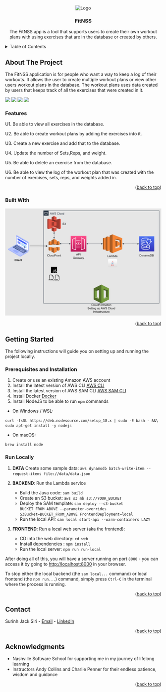 <!-- Improved compatibility of back to top link: See: https://github.com/othneildrew/Best-README-Template/pull/73 -->
<a name="readme-top"></a>
<!--
*** Thanks for checking out the Best-README-Template. If you have a suggestion
*** that would make this better, please fork the repo and create a pull request
*** or simply open an issue with the tag "enhancement".
*** Don't forget to give the project a star!
*** Thanks again! Now go create something AMAZING! :D
-->




<!-- PROJECT LOGO -->
<br />
<div align="center">
  <img src="https://i.imgur.com/yp6g0ba.png" alt="Logo" width="80" height="80">
  </a>

<h3 align="center">FitNSS</h3>

  <p align="center">
    The FitNSS app is a tool that supports users to create their own workout plans with using exercises that are in the database or created by others.
    <br />
  </p>  

</div>



<!-- TABLE OF CONTENTS -->
<details>
  <summary>Table of Contents</summary>
  <ol>
    <li>
      <a href="#about-the-project">About The Project</a>
      <ul>
        <li><a href="#built-with">Built With</a></li>
      </ul>
    </li>
    <li>
      <a href="#getting-started">Getting Started</a>
      <ul>
        <li><a href="#prerequisites">Prerequisites</a></li>
        <li><a href="#installation">Installation</a></li>
      </ul>
    </li>
    <li><a href="#usage">Usage</a></li>
    <li><a href="#roadmap">Roadmap</a></li>
    <li><a href="#contributing">Contributing</a></li>
    <li><a href="#license">License</a></li>
    <li><a href="#contact">Contact</a></li>
    <li><a href="#acknowledgments">Acknowledgments</a></li>
  </ol>
</details>



<!-- ABOUT THE PROJECT -->
## About The Project
The FitNSS application is for people who want a way to keep a log of their workouts. It allows the user to create multiple workout plans or view other users workout plans in the database. The workout plans uses data created by users that keeps track of all the exercises that were created in it.

<img src="https://i.imgur.com/qc2DPO1.png">
<img src="https://i.imgur.com/yr7jR1u.png">
<img src="https://i.imgur.com/kCjYOAd.png">
<img src="https://i.imgur.com/5DK1IfQ.png">

### Features
U1. Be able to view all exercises in the database.

U2. Be able to create workout plans by adding the exercises into it.

U3. Create a new exercise and add that to the database.

U4. Update the number of Sets,Reps, and weight.

U5. Be able to delete an exercise from the database.

U6. Be able to view the log of the workout plan that was created with the number of exercises, sets, reps, and weights added in.

<p align="right">(<a href="#readme-top">back to top</a>)</p>



### Built With
<img src="https://github.com/lafleurss/employee-management-app/raw/main/resources/images/architecture_diagram.png">

<p align="right">(<a href="#readme-top">back to top</a>)</p>



## Getting Started

The following instructions will guide you on setting up and running the project locally.

### Prerequisites and Installation

1. Create or use an existing Amazon AWS account
2. Install the latest version of AWS CLI [AWS CLI](https://docs.aws.amazon.com/cli/latest/userguide/getting-started-install.html)
3. Install the latest version of AWS SAM CLI [AWS SAM CLI](https://docs.aws.amazon.com/serverless-application-model/latest/developerguide/install-sam-cli.html)
4. Install Docker [Docker](https://docs.docker.com/get-docker/)
5. Install NodeJS to be able to run `npm` commands

- On Windows / WSL:
```shell
curl -fsSL https://deb.nodesource.com/setup_18.x | sudo -E bash - &&\
sudo apt-get install -y nodejs
```
- On macOS:
```shell
brew install node
```

### Run Locally
1. **DATA** 
Create some sample data: `aws dynamodb batch-write-item --request-items file://data/data.json`

2. **BACKEND**: Run the Lambda service
    - Build the Java code: `sam build`
    - Create an S3 bucket: `aws s3 mb s3://YOUR_BUCKET`
    - Deploy the SAM template: `sam deploy --s3-bucket BUCKET_FROM_ABOVE --parameter-overrides S3Bucket=BUCKET_FROM_ABOVE FrontendDeployment=local`
    - Run the local API: `sam local start-api --warm-containers LAZY`
   
3. **FRONTEND**: Run a local web server (aka the frontend):
    - CD into the web directory: `cd web`
    - Install dependencies : `npm install`
    - Run the local server: `npm run run-local`


After doing all of this, you will have a server running on port `8000` - you can access it by going to [http://localhost:8000](http://localhost:8000) in your browser.

To stop either the local backend (the `sam local...` command) or local frontend (the `npm run...`) command, simply press `Ctrl-C` in the terminal where the process is running.

<p align="right">(<a href="#readme-top">back to top</a>)</p>


<!-- CONTACT -->
## Contact

Surinh Jack Siri - [Email](surinhjs@gmail.com) - [LinkedIn](https://www.linkedin.com/in/surinhsiri/)

<p align="right">(<a href="#readme-top">back to top</a>)</p>


<!-- ACKNOWLEDGMENTS -->
## Acknowledgments

* []() Nashville Software School for supporting me in my journey of lifelong learning
* []() Instructors Andy Collins and Charlie Penner for their endless patience, wisdom and guidance

<p align="right">(<a href="#readme-top">back to top</a>)</p>



<!-- MARKDOWN LINKS & IMAGES -->
<!-- https://www.markdownguide.org/basic-syntax/#reference-style-links -->
[contributors-shield]: https://img.shields.io/github/contributors/Talkon2000/EmployeeManagementClient.svg?style=for-the-badge
[contributors-url]: https://github.com/talkon2000/EmployeeManagementClient/graphs/contributors
[forks-shield]: https://img.shields.io/github/forks/Talkon2000/EmployeeManagementClient.svg?style=for-the-badge
[forks-url]: https://github.com/talkon2000/EmployeeManagementClient/network/members
[stars-shield]: https://img.shields.io/github/stars/talkon2000/EmployeeManagementClient.svg?style=for-the-badge
[stars-url]: https://github.com/talkon2000/EmployeeManagementClient/stargazers
[issues-shield]: https://img.shields.io/github/issues/Talkon2000/EmployeeManagementClient.svg?style=for-the-badge
[issues-url]: https://github.com/Talkon2000/EmployeeManagementClient/issues
[license-shield]: https://img.shields.io/github/license/Talkon2000/EmployeeManagementClient.svg?style=for-the-badge
[license-url]: https://github.com/Talkon2000/EmployeeManagementClient/blob/master/LICENSE.txt
[linkedin-shield]: https://img.shields.io/badge/-LinkedIn-black.svg?style=for-the-badge&logo=linkedin&colorB=555
[linkedin-url]: https://linkedin.com/in/linkedin_username
[product-screenshot]: resources/images/employee-management-client.png
[architecture diagram]: resources/images/architecture_diagram.png
[Next.js]: https://img.shields.io/badge/next.js-000000?style=for-the-badge&logo=nextdotjs&logoColor=white
[Next-url]: https://nextjs.org/
[React.js]: https://img.shields.io/badge/React-20232A?style=for-the-badge&logo=react&logoColor=61DAFB
[React-url]: https://reactjs.org/
[Vue.js]: https://img.shields.io/badge/Vue.js-35495E?style=for-the-badge&logo=vuedotjs&logoColor=4FC08D
[Vue-url]: https://vuejs.org/
[Angular.io]: https://img.shields.io/badge/Angular-DD0031?style=for-the-badge&logo=angular&logoColor=white
[Angular-url]: https://angular.io/
[Svelte.dev]: https://img.shields.io/badge/Svelte-4A4A55?style=for-the-badge&logo=svelte&logoColor=FF3E00
[Svelte-url]: https://svelte.dev/
[Laravel.com]: https://img.shields.io/badge/Laravel-FF2D20?style=for-the-badge&logo=laravel&logoColor=white
[Laravel-url]: https://laravel.com
[Bootstrap.com]: https://img.shields.io/badge/Bootstrap-563D7C?style=for-the-badge&logo=bootstrap&logoColor=white
[Bootstrap-url]: https://getbootstrap.com
[JQuery.com]: https://img.shields.io/badge/jQuery-0769AD?style=for-the-badge&logo=jquery&logoColor=white
[JQuery-url]: https://jquery.com 

